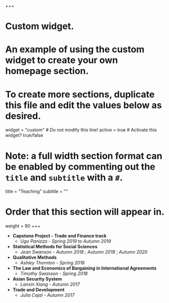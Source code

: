 +++
# Custom widget.
# An example of using the custom widget to create your own homepage section.
# To create more sections, duplicate this file and edit the values below as desired.
widget = "custom"  # Do not modify this line!
active = true  # Activate this widget? true/false

# Note: a full width section format can be enabled by commenting out the `title` and `subtitle` with a `#`.
title = "Teaching"
subtitle = ""

# Order that this section will appear in.
weight = 90
+++

-	**Capstone Project - Trade and Finance track**
	-	_Ugo Panizza - Spring 2019 to Autumn 2019_  
-	**Statistical Methods for Social Sciences**
	-	_Jean Swanson  - Autumn 2018 ; Autumn 2019 ; Autumn 2020_
-	**Qualitative Methods**
	-	_Ashley Thornton - Spring 2018_
-	**The Law and Economics of Bargaining in International Agreements**
	-	_Timothy Swanson - Spring 2018_  
- **Asian Security System**
  - _Lanxin Xiang - Autumn 2017_
-	**Trade and Development**
	-	_Julia Cajal - Autumn 2017_
  
